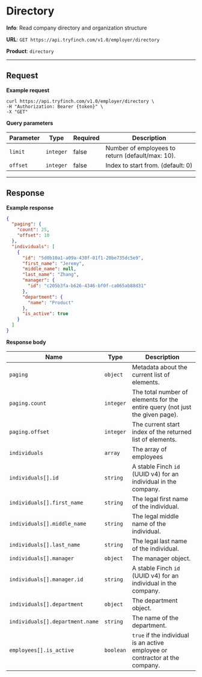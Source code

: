 # Directory

**Info**: Read company directory and organization structure

**URL**: `GET https://api.tryfinch.com/v1.0/employer/directory`

**Product**: `directory`

***

## Request

**Example request**

```shell
curl https://api.tryfinch.com/v1.0/employer/directory \
-H "Authorization: Bearer {token}" \
-X "GET"
```

**Query parameters**

Parameter | Type | Required | Description
----------|------|----------|------------
`limit` | `integer` | false | Number of employees to return (default/max: 10).
`offset` | `integer` | false | Index to start from. (default: 0)

***

## Response

**Example response**

```json
{
  "paging": {
    "count": 25,
    "offset": 10
  },
  "individuals": [
    {
      "id": "5d0b10a1-a09a-430f-81f1-20be735dc5e9",
      "first_name": "Jeremy",
      "middle_name": null,
      "last_name": "Zhang",
      "manager": {
        "id": "c205b3fa-b626-4346-bf0f-ca065ab88d31"
      },
      "department": {
        "name": "Product"
      },
      "is_active": true
    }
  ]
}
```

**Response body**

Name | Type | Description
-----|------|-------------
`paging` | `object` | Metadata about the current list of elements.
`paging.count` | `integer` | The total number of elements for the entire query (not just the given page).
`paging.offset` | `integer` | The current start index of the returned list of elements.
`individuals` | `array` | The array of employees
`individuals[].id` | `string` | A stable Finch `id` (UUID v4) for an individual in the company.
`individuals[].first_name` | `string` | The legal first name of the individual.
`individuals[].middle_name` | `string` | The legal middle name of the individual.
`individuals[].last_name` | `string` | The legal last name of the individual.
`individuals[].manager` | `object` | The manager object.
`individuals[].manager.id` | `string` | A stable Finch `id` (UUID v4) for an individual in the company.
`individuals[].department` | `object` | The department object.
`individuals[].department.name` | `string` | The name of the department.
`employees[].is_active` | `boolean` | `true` if the individual is an active employee or contractor at the company.